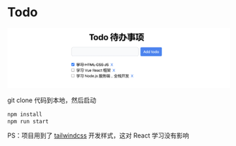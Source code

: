 # Todo

![](./cover.png)

git clone 代码到本地，然后启动

```
npm install
npm run start
```

PS：项目用到了 [tailwindcss](https://tailwindcss.com/) 开发样式，这对 React 学习没有影响
